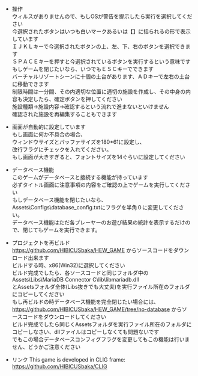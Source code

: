 - 操作  
    ウィルスがありませんので、もしOSが警告を提示したら実行を選択してください  
    今選択されたボタンはいつも白いマークあるいは【】に括られるの形で表示しています  
    ＩＪＫＬキーで今選択されたボタンの上、左、下、右のボタンを選択できます  
    ＳＰＡＣＥキーを押すと今選択されているボタンを実行するという意味です  
    もしゲームを閉じたいなら、いつでもＥＳＣキーでできます  
    バーチャルリゾートシーンに十個の土台があります、ＡＤキーで左右の土台に移動できます  
    制限時間は一分間、その内適切な位置に適切の施設を作成し、その中身の内容も決定したら、確定ボタンを押してください  
    施設種類->施設内容->確認するという流れで進まないといけません  
    確認された施設を再編集することもできます  
  
  
- 画面が自動的に設定しています  
    もし画面に何か不具合の場合、  
    ウィンドウサイズとバッファサイズを180*61に設定し、  
    改行フラグにチェックを入れてください。  
    もし画面が大きすぎると、フォントサイズを14ぐらいに設定してください  
  
  
- データベース機能  
    このゲームがデータベースと接続する機能が持っています  
    必ずタイトル画面に注意事項の内容をご確認の上でゲームを実行してください  
    もしデータベース機能を閉じたいなら、  
    Assets\\Configs\\database_config.txtにフラグを半角０に変更してください。  
    データベース機能はただ各プレーヤーのお遊び結果の統計を表示するだけので、閉じてもゲームを実行できます。  
  
  
- プロジェクトを再ビルド  
    https://github.com/HIBICUSbaka/HEW_GAME からソースコードをダウンロード出来ます  
    ビルドする時、x86(Win32)に選択してください  
    ビルド完成でしたら、各ソースコードと同じフォルダ中のAssets\\Libs\\MariaDB Connector C\\lib\\libmariadb.dll  
    とAssetsフォルダ全体(Libs抜きでも大丈夫)を実行ファイル所在のフォルダにコピーしてください  
    もし再ビルドの時データベース機能を完全閉じたい場合には、  
    https://github.com/HIBICUSbaka/HEW_GAME/tree/no-database からソースコードをダウンロードしてください  
    ビルド完成でしたら同じくAssetsフォルダを実行ファイル所在のフォルダにコピーしなさい、dllファイルはコピーしなくても問題ないです  
    でもこの場合データベースコンフィグフラグを変更してもこの機能は行いません、どうかご注意ください  
  
  
- リンク
    This game is developed in CLIG frame: https://github.com/HIBICUSbaka/CLIG  